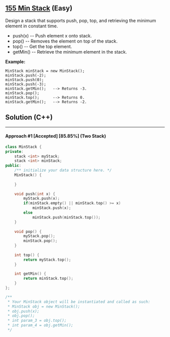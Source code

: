 ## [155 Min Stack](https://leetcode.com/problems/min-stack/) (Easy)

Design a stack that supports push, pop, top, and retrieving the minimum element in constant time. 

-  push(x) -- Push element x onto stack. 
-  pop() -- Removes the element on top of the stack. 
-  top() -- Get the top element. 
-  getMin() -- Retrieve the minimum element in the stack. 



**Example:**

```
MinStack minStack = new MinStack();
minStack.push(-2);
minStack.push(0);
minStack.push(-3);
minStack.getMin();   --> Returns -3.
minStack.pop();
minStack.top();      --> Returns 0.
minStack.getMin();   --> Returns -2.
```

## Solution (C++)

------

#### Approach #1  [Accepted] [85.85%] (Two Stack)

```c++
class MinStack {
private:
    stack <int> myStack;
    stack <int> minStack;
public:
    /** initialize your data structure here. */
    MinStack() {
        
    }
    
    void push(int x) {
        myStack.push(x);
        if(minStack.empty() || minStack.top() >= x)
            minStack.push(x);
        else
            minStack.push(minStack.top());
    }
    
    void pop() {
        myStack.pop();
        minStack.pop();
    }
    
    int top() {
        return myStack.top();
    }
    
    int getMin() {
        return minStack.top();
    }
};

/**
 * Your MinStack object will be instantiated and called as such:
 * MinStack obj = new MinStack();
 * obj.push(x);
 * obj.pop();
 * int param_3 = obj.top();
 * int param_4 = obj.getMin();
 */
```
